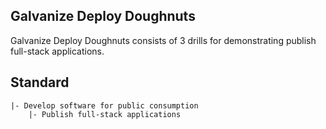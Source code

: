 ## Galvanize Deploy Doughnuts

Galvanize Deploy Doughnuts consists of 3 drills for demonstrating publish full-stack applications.

## Standard

```
|- Develop software for public consumption
    |- Publish full-stack applications
```
